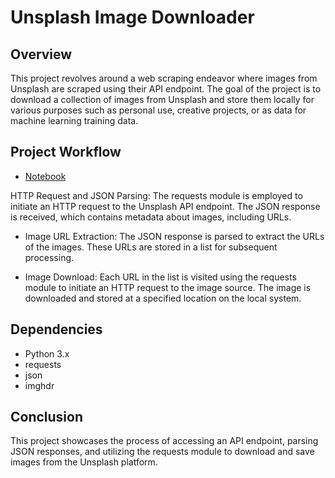 
# Unsplash Image Downloader
## Overview
This project revolves around a web scraping endeavor where images from Unsplash are scraped using their API endpoint. The goal of the project is to download a collection of images from Unsplash and store them locally for various purposes such as personal use, creative projects, or as data for machine learning training data.

## Project Workflow
* [Notebook](https://github.com/Bytecode-Magnum/Unsplash_Image_Scrapper/blob/main/unsplash_stock_images.ipynb)

HTTP Request and JSON Parsing: The requests module is employed to initiate an HTTP request to the Unsplash API endpoint. The JSON response is received, which contains metadata about images, including URLs.

* Image URL Extraction: The JSON response is parsed to extract the URLs of the images. These URLs are stored in a list for subsequent processing.

* Image Download: Each URL in the list is visited using the requests module to initiate an HTTP request to the image source. The image is downloaded and stored at a specified location on the local system.

## Dependencies
* Python 3.x
* requests
* json
* imghdr

## Conclusion
This project showcases the process of accessing an API endpoint, parsing JSON responses, and utilizing the requests module to download and save images from the Unsplash platform. 
